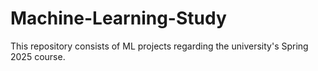 # Machine-Learning-Study
This repository consists of ML projects regarding the university's Spring 2025 course.
